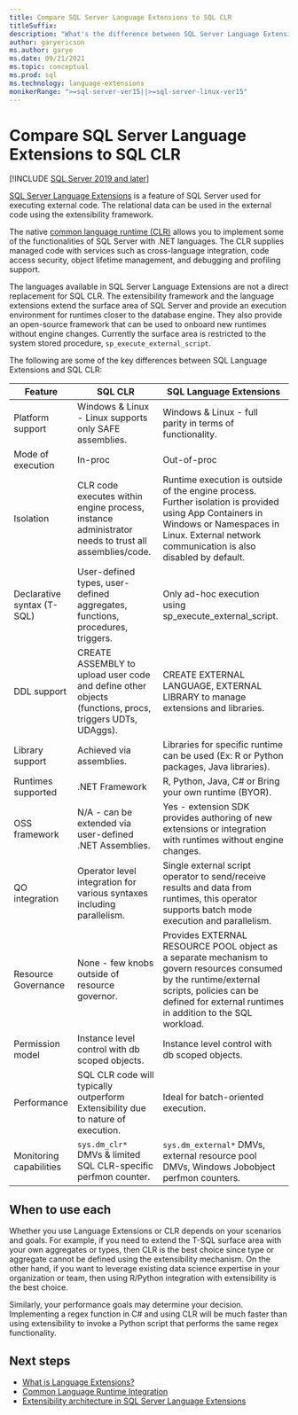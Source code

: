 ```yaml
---
title: Compare SQL Server Language Extensions to SQL CLR
titleSuffix:
description: "What's the difference between SQL Server Language Extensions and SQL Common Language Runtime (CLR)? This article compares the two."
author: garyericson
ms.author: garye
ms.date: 09/21/2021
ms.topic: conceptual
ms.prod: sql
ms.technology: language-extensions
monikerRange: ">=sql-server-ver15||>=sql-server-linux-ver15"
---
```


# Compare SQL Server Language Extensions to SQL CLR

[!INCLUDE [SQL Server 2019 and later](../../includes/applies-to-version/sqlserver2019.md)]

[SQL Server Language Extensions](../language-extensions-overview.md) is a feature of SQL Server used for executing external code. The relational data can be used in the external code using the extensibility framework.

The native [common language runtime (CLR)](../../relational-databases/clr-integration/common-language-runtime-integration-overview.md) allows you to implement some of the functionalities of SQL Server with .NET languages. The CLR supplies managed code with services such as cross-language integration, code access security, object lifetime management, and debugging and profiling support.

The languages available in SQL Server Language Extensions are not a direct replacement for SQL CLR. The extensibility framework and the language extensions extend the surface area of SQL Server and provide an execution environment for runtimes closer to the database engine. They also provide an open-source framework that can be used to onboard new runtimes without engine changes. Currently the surface area is restricted to the system stored procedure, `sp_execute_external_script`.

The following are some of the key differences between SQL Language Extensions and SQL CLR:

| Feature                 | SQL CLR            | SQL Language Extensions |
| ----------------------- | ------------------ | ----------------------- |
| Platform support        | Windows & Linux - Linux supports only SAFE assemblies. | Windows & Linux - full parity in terms of functionality. |
| Mode of execution       | In-proc            | Out-of-proc |
| Isolation               | CLR code executes within engine process, instance administrator needs to trust all assemblies/code. | Runtime execution is outside of the engine process. Further isolation is provided using App Containers in Windows or Namespaces in Linux. External network communication is also disabled by default. |
| Declarative syntax (T-SQL) | User-defined types, user-defined aggregates, functions, procedures, triggers. | Only ad-hoc execution using sp_execute_external_script. |
| DDL support             | CREATE ASSEMBLY to upload user code and define other objects (functions, procs, triggers UDTs, UDAggs). | CREATE EXTERNAL LANGUAGE, EXTERNAL LIBRARY to manage extensions and libraries. |
| Library support         | Achieved via assemblies. | Libraries for specific runtime can be used (Ex: R or Python packages, Java libraries). |
| Runtimes supported      | .NET Framework     | R, Python, Java, C# or Bring your own runtime (BYOR). |
| OSS framework           | N/A - can be extended via user-defined .NET Assemblies. | Yes - extension SDK provides authoring of new extensions or integration with runtimes without engine changes. |
| QO integration          | Operator level integration for various syntaxes including parallelism. | Single external script operator to send/receive results and data from runtimes, this operator supports batch mode execution and parallelism. |
| Resource Governance     | None - few knobs outside of resource governor. | Provides EXTERNAL RESOURCE POOL object as a separate mechanism to govern resources consumed by the runtime/external scripts, policies can be defined for external runtimes in addition to the SQL workload. |
| Permission model        | Instance level control with db scoped objects. | Instance level control with db scoped objects. |
| Performance             | SQL CLR code will typically outperform Extensibility due to nature of execution. | Ideal for batch-oriented execution. |
| Monitoring capabilities | `sys.dm_clr*` DMVs & limited SQL CLR-specific perfmon counter. | `sys.dm_external*` DMVs, external resource pool DMVs, Windows Jobobject perfmon counters. |

## When to use each

Whether you use Language Extensions or CLR depends on your scenarios and goals. For example, if you need to extend the T-SQL surface area with your own aggregates or types, then CLR is the best choice since type or aggregate cannot be defined using the extensibility mechanism. On the other hand, if you want to leverage existing data science expertise in your organization or team, then using R/Python integration with extensibility is the best choice.

Similarly, your performance goals may determine your decision. Implementing a regex function in C# and using CLR will be much faster than using extensibility to invoke a Python script that performs the same regex functionality.

## Next steps

+ [What is Language Extensions?](../language-extensions-overview.md)
+ [Common Language Runtime Integration](../../relational-databases/clr-integration/common-language-runtime-integration-overview.md)
+ [Extensibility architecture in SQL Server Language Extensions](extensibility-framework.md)